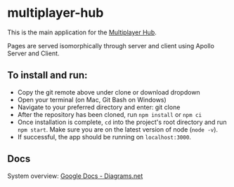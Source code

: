 # multiplayer-hub

This is the main application for the [Multiplayer Hub](https://multiplayerhub.wl.r.appspot.com/landing).

Pages are served isomorphically through server and client using Apollo Server and Client.

## To install and run:
- Copy the git remote above under clone or download dropdown
- Open your terminal (on Mac, Git Bash on Windows)
- Navigate to your preferred directory and enter: git clone <git remote you copied earlier>
- After the repository has been cloned, run `npm install` or `npm ci`
- Once installation is complete, `cd` into the project's root directory and run `npm start`. Make sure you are on the latest version of node (`node -v`).
- If successful, the app should be running on `localhost:3000`.

## Docs
System overview: [Google Docs - Diagrams.net](https://drive.google.com/file/d/19pWOt8hxjZHEsdVDarwhHvR3qZdUBG-5/view?usp=sharing)

